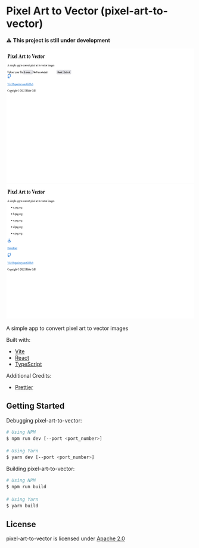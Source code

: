 # Pixel Art to Vector (pixel-art-to-vector)

⚠️ **This project is still under development**

<img src="./docs/screenshot_1.png" height="360" alt="Pixel Art to Vector prompting the user to upload files" />
<img src="./docs/screenshot_2.png" height="360" alt="Pixel Art to Vector after processing uploading files" />

A simple app to convert pixel art to vector images

Built with:

-   [Vite](https://vitejs.dev)
-   [React](https://reactjs.org)
-   [TypeScript](https://www.typescriptlang.org)

Additional Credits:

-   [Prettier](https://prettier.io)

## Getting Started

Debugging pixel-art-to-vector:

```bash
# Using NPM
$ npm run dev [--port <port_number>]

# Using Yarn
$ yarn dev [--port <port_number>]
```

Building pixel-art-to-vector:

```bash
# Using NPM
$ npm run build

# Using Yarn
$ yarn build
```

## License

pixel-art-to-vector is licensed under [Apache 2.0](./LICENSE.txt)
